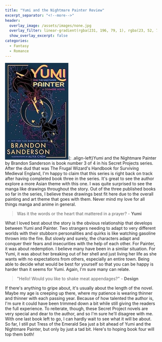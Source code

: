 ```yaml
---
title: "Yumi and the Nightmare Painter Review"
excerpt_separator: "<!--more-->"
header:
  overlay_image: /assets/images/none.jpg
  overlay_filter: linear-gradient(rgba(231, 196, 79, 1), rgba(23, 52, 76, 1))
  show_overlay_excerpt: false
categories:
  - Fantasy
  - Romance
---
```

![yumi-and-the-nightmare-painter-cover](/assets/images/yumi-painter.jpg){: .align-left}Yumi and the Nightmare Painter by Brandon Sanderson is book number 3 of 4 in his Secret Projects series. After the dud that was The Frugal Wizard's Handbook for Surviving Medieval England, I'm happy to claim that this series is right back on track after having completed book three in the series. It's great to see the author explore a more Asian theme with this one. I was quite surprised to see the manga like drawings throughout the story. Out of the three published books so far in the series, I believe these drawings best fit here due to the overall painting and art theme that goes with them. Never mind my love for all things manga and anime in general.

>Was it the words or the heart that mattered in a prayer? - **Yumi**

What I loved best about the story is the obvious relationship that develops between Yumi and Painter. Two strangers needing to adapt to very different worlds with their stubborn personalities and quirks is like watching gasoline thrown into the fire. But slowly and surely, the characters adapt and conquer their fears and insecurities with the help of each other. For Painter, it was about redemption. I believe many have been in a similar situation. For Yumi, it was about her breaking out of her shell and just living her life as she wants with no expectations from others, especially an entire town. Being able to decide what would be best for yourself so that you can be happy is harder than it seems for Yumi. Again, I'm sure many can relate.

>"Hello! Would you like to shake meat appendages?" - **Design**

If there's anything to gripe about, it's usually about the length of the novel. Maybe my age is creeping up there, where my patience is wearing thinner and thinner with each passing year. Because of how talented the author is, I'm sure it could have been trimmed down a bit while still giving the readers the full experience. To reiterate, though, these Secret Project novels are very special and dear to the author, and so I'm sure he'll disagree with me. With one last book left to go, I can hardly wait to see what it will be about. So far, I still put Tress of the Emerald Sea just a bit ahead of Yumi and the Nightmare Painter, but only by just a tad bit. Here's to hoping book four will top them both!